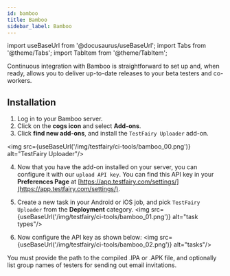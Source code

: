 ```yaml
---
id: bamboo
title: Bamboo
sidebar_label: Bamboo
---
```


import useBaseUrl from '@docusaurus/useBaseUrl';
import Tabs from '@theme/Tabs';
import TabItem from '@theme/TabItem';

Continuous integration with Bamboo is straightforward to set up and, when ready, allows you to deliver up-to-date releases to your beta testers and co-workers.

## Installation

1. Log in to your Bamboo server.
2. Click on the **cogs icon** and select **Add-ons**.
3. Click **find new add-ons**, and install the `TestFairy Uploader` add-on.

<img src={useBaseUrl('/img/testfairy/ci-tools/bamboo_00.png')} alt="TestFairy Uploader"/>

4. Now that you have the add-on installed on your server, you can configure it with our `upload API key`. You can find this API key in your **Preferences Page** at [https://app.testfairy.com/settings/](https://app.testfairy.com/settings/).

5. Create a new task in your Android or iOS job, and pick `TestFairy Uploader` from the **Deployment** category.
   <img src={useBaseUrl('/img/testfairy/ci-tools/bamboo_01.png')} alt="task types"/>

6. Now configure the API key as shown below:
   <img src={useBaseUrl('/img/testfairy/ci-tools/bamboo_02.png')} alt="tasks"/>

You must provide the path to the compiled .IPA or .APK file, and optionally list group names of testers for sending out email invitations.
